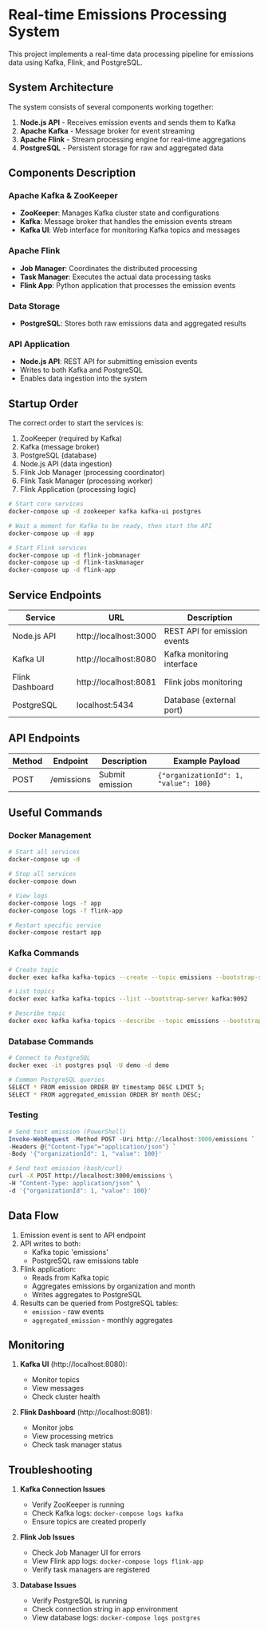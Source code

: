 # Real-time Emissions Processing System

This project implements a real-time data processing pipeline for emissions data using Kafka, Flink, and PostgreSQL.

## System Architecture

The system consists of several components working together:

1. **Node.js API** - Receives emission events and sends them to Kafka
2. **Apache Kafka** - Message broker for event streaming
3. **Apache Flink** - Stream processing engine for real-time aggregations
4. **PostgreSQL** - Persistent storage for raw and aggregated data

## Components Description

### Apache Kafka & ZooKeeper
- **ZooKeeper**: Manages Kafka cluster state and configurations
- **Kafka**: Message broker that handles the emission events stream
- **Kafka UI**: Web interface for monitoring Kafka topics and messages

### Apache Flink
- **Job Manager**: Coordinates the distributed processing
- **Task Manager**: Executes the actual data processing tasks
- **Flink App**: Python application that processes the emission events

### Data Storage
- **PostgreSQL**: Stores both raw emissions data and aggregated results

### API Application
- **Node.js API**: REST API for submitting emission events
- Writes to both Kafka and PostgreSQL
- Enables data ingestion into the system

## Startup Order

The correct order to start the services is:

1. ZooKeeper (required by Kafka)
2. Kafka (message broker)
3. PostgreSQL (database)
4. Node.js API (data ingestion)
5. Flink Job Manager (processing coordinator)
6. Flink Task Manager (processing worker)
7. Flink Application (processing logic)

```bash
# Start core services
docker-compose up -d zookeeper kafka kafka-ui postgres

# Wait a moment for Kafka to be ready, then start the API
docker-compose up -d app

# Start Flink services
docker-compose up -d flink-jobmanager
docker-compose up -d flink-taskmanager
docker-compose up -d flink-app
```

## Service Endpoints

| Service          | URL                    | Description                     |
|-----------------|------------------------|---------------------------------|
| Node.js API     | http://localhost:3000  | REST API for emission events   |
| Kafka UI        | http://localhost:8080  | Kafka monitoring interface     |
| Flink Dashboard | http://localhost:8081  | Flink jobs monitoring         |
| PostgreSQL      | localhost:5434         | Database (external port)       |

## API Endpoints

| Method | Endpoint     | Description          | Example Payload                               |
|--------|-------------|---------------------|----------------------------------------------|
| POST   | /emissions  | Submit emission     | `{"organizationId": 1, "value": 100}`       |

## Useful Commands

### Docker Management
```bash
# Start all services
docker-compose up -d

# Stop all services
docker-compose down

# View logs
docker-compose logs -f app
docker-compose logs -f flink-app

# Restart specific service
docker-compose restart app
```

### Kafka Commands
```bash
# Create topic
docker exec kafka kafka-topics --create --topic emissions --bootstrap-server kafka:9092 --partitions 3 --replication-factor 1

# List topics
docker exec kafka kafka-topics --list --bootstrap-server kafka:9092

# Describe topic
docker exec kafka kafka-topics --describe --topic emissions --bootstrap-server kafka:9092
```

### Database Commands
```bash
# Connect to PostgreSQL
docker exec -it postgres psql -U demo -d demo

# Common PostgreSQL queries
SELECT * FROM emission ORDER BY timestamp DESC LIMIT 5;
SELECT * FROM aggregated_emission ORDER BY month DESC;
```

### Testing
```powershell
# Send test emission (PowerShell)
Invoke-WebRequest -Method POST -Uri http://localhost:3000/emissions `
-Headers @{"Content-Type"="application/json"} `
-Body '{"organizationId": 1, "value": 100}'
```
```bash
# Send test emission (bash/curl)
curl -X POST http://localhost:3000/emissions \
-H "Content-Type: application/json" \
-d '{"organizationId": 1, "value": 100}'
```

## Data Flow

1. Emission event is sent to API endpoint
2. API writes to both:
   - Kafka topic 'emissions'
   - PostgreSQL raw emissions table
3. Flink application:
   - Reads from Kafka topic
   - Aggregates emissions by organization and month
   - Writes aggregates to PostgreSQL
4. Results can be queried from PostgreSQL tables:
   - `emission` - raw events
   - `aggregated_emission` - monthly aggregates

## Monitoring

1. **Kafka UI** (http://localhost:8080):
   - Monitor topics
   - View messages
   - Check cluster health

2. **Flink Dashboard** (http://localhost:8081):
   - Monitor jobs
   - View processing metrics
   - Check task manager status

## Troubleshooting

1. **Kafka Connection Issues**
   - Verify ZooKeeper is running
   - Check Kafka logs: `docker-compose logs kafka`
   - Ensure topics are created properly

2. **Flink Job Issues**
   - Check Job Manager UI for errors
   - View Flink app logs: `docker-compose logs flink-app`
   - Verify task managers are registered

3. **Database Issues**
   - Verify PostgreSQL is running
   - Check connection string in app environment
   - View database logs: `docker-compose logs postgres`